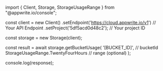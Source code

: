import { Client, Storage, StorageUsageRange } from "@appwrite.io/console";

const client = new Client()
    .setEndpoint('https://cloud.appwrite.io/v1') // Your API Endpoint
    .setProject('5df5acd0d48c2'); // Your project ID

const storage = new Storage(client);

const result = await storage.getBucketUsage(
    '[BUCKET_ID]', // bucketId
    StorageUsageRange.TwentyFourHours // range (optional)
);

console.log(response);
